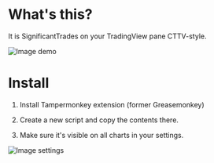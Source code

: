 # What's this?

It is SignificantTrades on your TradingView pane CTTV-style.

![Image demo](https://i.gyazo.com/b36275c5f5f582fd668535a254076ce1.png)


# Install

1. Install Tampermonkey extension (former Greasemonkey)

2. Create a new script and copy the contents there.

3. Make sure it's visible on all charts in your settings. 

![Image settings](https://i.gyazo.com/651037a049ef4274a5f0ebd015083540.png)
